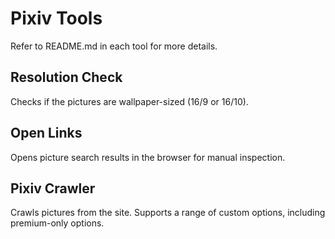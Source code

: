 # Pixiv Tools

Refer to README.md in each tool for more details.

## Resolution Check

Checks if the pictures are wallpaper-sized (16/9 or 16/10).

## Open Links

Opens picture search results in the browser for manual inspection.

## Pixiv Crawler

Crawls pictures from the site. Supports a range of custom options, including premium-only options.